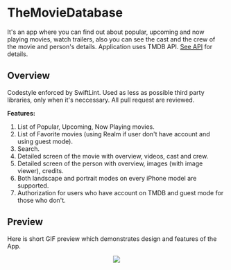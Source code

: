 
# TheMovieDatabase

It's an app where you can find out about popular, upcoming and now playing movies, watch trailers, also you can see the cast and the crew of the movie and person's details. Application uses TMDB API. [See API](https://developers.themoviedb.org/3/getting-started/introduction) for details.


## Overview

Codestyle enforced by SwiftLint.
Used as less as possible third party libraries, only when it's neccessary.
All pull request are reviewed. 

**Features:**

1. List of Popular, Upcoming, Now Playing movies.
2. List of Favorite movies (using Realm if user don't have account and using guest mode).
3. Search.
4. Detailed screen of the movie with overview, videos, cast and crew.
5. Detailed screen of the person with overview, images (with image viewer), credits.
6. Both landscape and portrait modes on every iPhone model are supported.
7. Authorization for users who have account on TMDB and guest mode for those who don't.

## Preview

Here is short GIF preview which demonstrates design and features of the App.

<p align="center">
	<img src="Images/longVersion.gif" />
</p>
